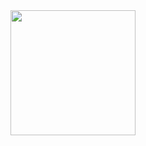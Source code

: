 <div>
  <a href="https://github.com/ppedro20">
  <img height="200" src="https://github-readme-stats.vercel.app/api/top-langs/?username=ppedro20&layout=compact&langs_count=6&theme=city_lights"/>
</div>  

